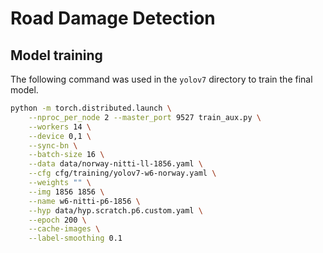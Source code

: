 # Road Damage Detection

## Model training

The following command was used in the `yolov7` directory to train the final model.
```sh
python -m torch.distributed.launch \
    --nproc_per_node 2 --master_port 9527 train_aux.py \
    --workers 14 \
    --device 0,1 \
    --sync-bn \
    --batch-size 16 \
    --data data/norway-nitti-ll-1856.yaml \
    --cfg cfg/training/yolov7-w6-norway.yaml \
    --weights "" \
    --img 1856 1856 \
    --name w6-nitti-p6-1856 \
    --hyp data/hyp.scratch.p6.custom.yaml \
    --epoch 200 \
    --cache-images \
    --label-smoothing 0.1
```
